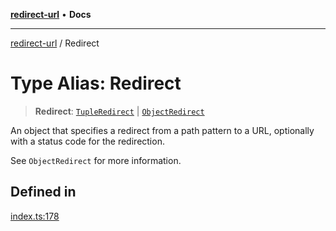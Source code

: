 [**redirect-url**](../readme.md) • **Docs**

---

[redirect-url](../globals.md) / Redirect

# Type Alias: Redirect

> **Redirect**: [`TupleRedirect`](TupleRedirect.md) \|
> [`ObjectRedirect`](ObjectRedirect.md)

An object that specifies a redirect from a path pattern to a URL, optionally
with a status code for the redirection.

See `ObjectRedirect` for more information.

## Defined in

[index.ts:178](https://github.com/TomerAberbach/redirect-url/blob/4ea3b1ff21e8531a6e9e3b9c316a108c443a4f1f/src/index.ts#L178)
